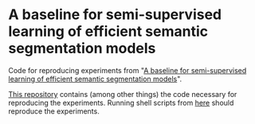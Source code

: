 # A baseline for semi-supervised learning of efficient semantic segmentation models

Code for reproducing experiments from "[A baseline for semi-supervised learning of efficient semantic segmentation models](https://arxiv.org/abs/2106.07075)".

[This repository](https://github.com/Ivan1248/Vidlu) contains (among other things) the code necessary for reproducing the experiments. Running shell scripts from [here](https://github.com/Ivan1248/Vidlu/tree/master/scripts/papers/semisup_efficient_mva21) should reproduce the experiments.
